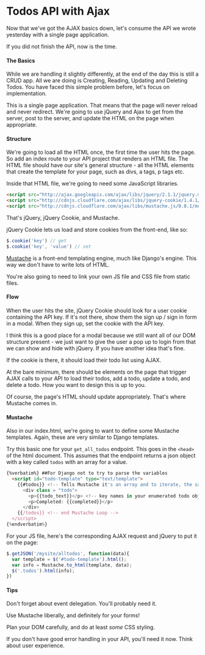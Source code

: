 Todos API with Ajax
===================

Now that we've got the AJAX basics down, let's consume the API we wrote yesterday with a single page application.

If you did not finish the API, now is the time.

#### The Basics

While we are handling it slightly differently, at the end of the day this is still a CRUD app. All we are doing is Creating, Reading, Updating and Deleting Todos. You have faced this simple problem before, let's focus on implementation.

This is a single page application. That means that the page will never reload and never redirect. We're going to use jQuery and Ajax to get from the server, post to the server, and update the HTML on the page when appropriate.

#### Structure

We're going to load all the HTML once, the first time the user hits the page. So add an index route to your API project that renders an HTML file. The HTML file should have our site's general structure - all the HTML elements that create the template for your page, such as divs, a tags, p tags etc.

Inside that HTML file, we're going to need some JavaScript libraries.
```html
<script src="http://ajax.googleapis.com/ajax/libs/jquery/2.1.1/jquery.min.js"></script>
<script src="http://cdnjs.cloudflare.com/ajax/libs/jquery-cookie/1.4.1/jquery.cookie.min.js"></script>
<script src="http://cdnjs.cloudflare.com/ajax/libs/mustache.js/0.8.1/mustache.min.js"></script>
```

That's jQuery, jQuery Cookie, and Mustache.

jQuery Cookie lets us load and store cookies from the front-end, like so:
```js
$.cookie('key') // get
$.cookie('key', 'value') // set
```
[Mustache](https://github.com/janl/mustache.js) is a front-end templating engine, much like Django's engine. This way we don't have to write lots of HTML.

You're also going to need to link your own JS file and CSS file from static files.

#### Flow

When the user hits the site, jQuery Cookie should look for a user cookie containing the API key. If it's not there, show them the sign up / sign in form in a modal. When they sign up, set the cookie with the API key.

I think this is a good place for a modal because we still want all of our DOM structure present - we just want to give the user a pop up to login from that we can show and hide with jQuery. If you have another idea that's fine.

If the cookie is there, it should load their todo list using AJAX.

At the bare minimum, there should be elements on the page that trigger AJAX calls to your API to load their todos, add a todo, update a todo, and delete a todo. How you want to design this is up to you.

Of course, the page's HTML should update appropriately. That's where Mustache comes in.

#### Mustache

Also in our index.html, we're going to want to define some Mustache templates. Again, these are very similar to Django templates.

Try this basic one for your `get_all_todos` endpoint. This goes in the `<head>` of the html document. This assumes that the endpoint returns a json object with a key called `todos` with an array for a value.
```html
{%verbatim%} ##For Django not to try to parse the variables
  <script id="todo-template" type="text/template">
    {{#todos}} <!-- Tells Mustache it's an array and to iterate, the same as "for todo in todos" -->
      <div class = "todo">
        <p>{{todo_text}}</p> <!-- key names in your enumerated todo objects -->
        <p>Completed: {{completed}}</p>
      </div>
    {{/todos}} <!-- end Mustache Loop -->
  </script>
{%endverbatim%}
```
For your JS file, here's the corresponding AJAX request and jQuery to put it on the page:
```js
$.getJSON('/mysite/alltodos', function(data){
  var template = $('#todo-template').html();
  var info = Mustache.to_html(template, data);
  $('.todos').html(info);
})
```
#### Tips

Don't forget about event delegation. You'll probably need it.

Use Mustache liberally, and definitely for your forms!

Plan your DOM carefully, and do at least _some_ CSS styling.

If you don't have good error handling in your API, you'll need it now. Think about user experience.
